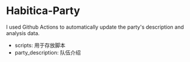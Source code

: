 # Habitica-Party

I used Github Actions to automatically update the party's description and analysis data.

- scripts: 用于存放脚本
- party_description: 队伍介绍
